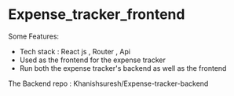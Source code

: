 # Expense_tracker_frontend

Some Features:

-  Tech stack : React js , Router , Api
-  Used as the frontend for the expense tracker
-  Run both the expense tracker's backend as well as the frontend


The Backend repo :
  Khanishsuresh/Expense-tracker-backend
  
  
